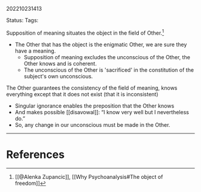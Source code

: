 202210231413

Status: 
Tags: 

Supposition of meaning situates the object in the field of Other.[^1]
- The Other that has the object is the enigmatic Other, we are sure they have a meaning.
	* Supposition of meaning excludes the unconscious of the Other, the Other knows and is coherent.
	* The unconscious of the Other is 'sacrificed' in the constitution of the subject's own unconscious.

The Other guarantees the consistency of the field of meaning, knows everything except that it does not exist (that it is inconsistent)
* Singular ignorance enables the preposition that the Other knows
* And makes possible [[disavowal]]: “I know very well but I nevertheless do.”
* So, any change in our unconscious must be made in the Other.


---
# References

[^1]: [[@Alenka Zupancic]], [[Why Psychoanalysis#The object of freedom]]